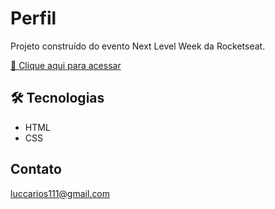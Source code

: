 # Perfil

Projeto construído do evento Next Level Week da Rocketseat.

[🔗 Clique aqui para acessar](https://luccarios.github.io/demonstrativo/)


## 🛠 Tecnologias

- HTML
- CSS

## Contato

luccarios111@gmail.com
